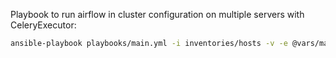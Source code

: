 Playbook to run airflow in cluster configuration on multiple servers with CeleryExecutor:
```sh
ansible-playbook playbooks/main.yml -i inventories/hosts -v -e @vars/main.yml
```
